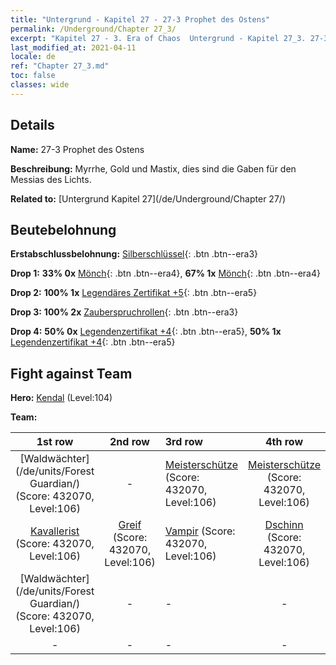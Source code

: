```yaml
---
title: "Untergrund - Kapitel 27 - 27-3 Prophet des Ostens"
permalink: /Underground/Chapter 27_3/
excerpt: "Kapitel 27 - 3. Era of Chaos  Untergrund - Kapitel 27_3. 27-3 Prophet des Ostens"
last_modified_at: 2021-04-11
locale: de
ref: "Chapter 27_3.md"
toc: false
classes: wide
---
```


## Details

 **Name:** 27-3 Prophet des Ostens

 **Beschreibung:** Myrrhe, Gold und Mastix, dies sind die Gaben für den Messias des Lichts.

 **Related to:** [Untergrund Kapitel 27](/de/Underground/Chapter 27/)

## Beutebelohnung

 **Erstabschlussbelohnung:** [Silberschlüssel](/de/Items/con_693/){: .btn .btn--era3}

 **Drop 1:** **33% 0x** [Mönch](/de/Items/unt_194/){: .btn .btn--era4}, **67% 1x** [Mönch](/de/Items/unt_194/){: .btn .btn--era4}

 **Drop 2:** **100% 1x** [Legendäres Zertifikat +5](/de/Items/mat_102/){: .btn .btn--era5}

 **Drop 3:** **100% 2x** [Zauberspruchrollen](/de/Items/con_694/){: .btn .btn--era3}

 **Drop 4:** **50% 0x** [Legendenzertifikat +4](/de/Items/mat_95/){: .btn .btn--era5}, **50% 1x** [Legendenzertifikat +4](/de/Items/mat_95/){: .btn .btn--era5}


## Fight against Team
 **Hero:** [Kendal](/de/heroes/Kendal/) (Level:104)

 **Team:**


  | 1st row | 2nd row | 3rd row | 4th row |
  |:----:|:----:|:----|:----:|
  | [Waldwächter](/de/units/Forest Guardian/) (Score: 432070, Level:106)  | - | [Meisterschütze](/de/units/Sharpshooter/) (Score: 432070, Level:106)  | [Meisterschütze](/de/units/Sharpshooter/) (Score: 432070, Level:106)  |
  | [Kavallerist](/de/units/Cavalier/) (Score: 432070, Level:106)  | [Greif](/de/units/Griffin/) (Score: 432070, Level:106)  | [Vampir](/de/units/Vampire/) (Score: 432070, Level:106)  | [Dschinn](/de/units/Genie/) (Score: 432070, Level:106)  |
  | [Waldwächter](/de/units/Forest Guardian/) (Score: 432070, Level:106)  | - | - | - |
  | - | - | - | - |


